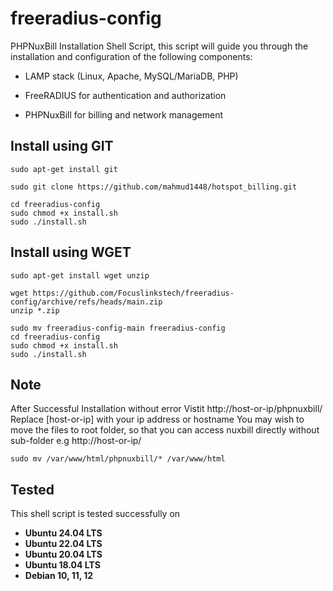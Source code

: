# freeradius-config
PHPNuxBill Installation Shell Script, this script will guide you through the installation and configuration of the following components:
- LAMP stack (Linux, Apache, MySQL/MariaDB, PHP)               
* FreeRADIUS for authentication and authorization          
+ PHPNuxBill for billing and network management          

## Install using GIT
```
sudo apt-get install git
```
```
sudo git clone https://github.com/mahmud1448/hotspot_billing.git
```
```
cd freeradius-config
sudo chmod +x install.sh
sudo ./install.sh
```
## Install using WGET
```
sudo apt-get install wget unzip
```
```
wget https://github.com/Focuslinkstech/freeradius-config/archive/refs/heads/main.zip
unzip *.zip
```
```
sudo mv freeradius-config-main freeradius-config
cd freeradius-config
sudo chmod +x install.sh
sudo ./install.sh
```

## Note
After Successful Installation without error
Vistit http://host-or-ip/phpnuxbill/ 
Replace [host-or-ip] with your ip address or hostname
You may wish to move the files to root folder, so that you can access nuxbill directly without sub-folder e.g http://host-or-ip/
```
sudo mv /var/www/html/phpnuxbill/* /var/www/html
```



## Tested
This shell script is tested successfully on

- **Ubuntu 24.04  LTS**
- **Ubuntu 22.04  LTS**
- **Ubuntu 20.04  LTS**
- **Ubuntu 18.04  LTS**
- **Debian 10, 11, 12**

